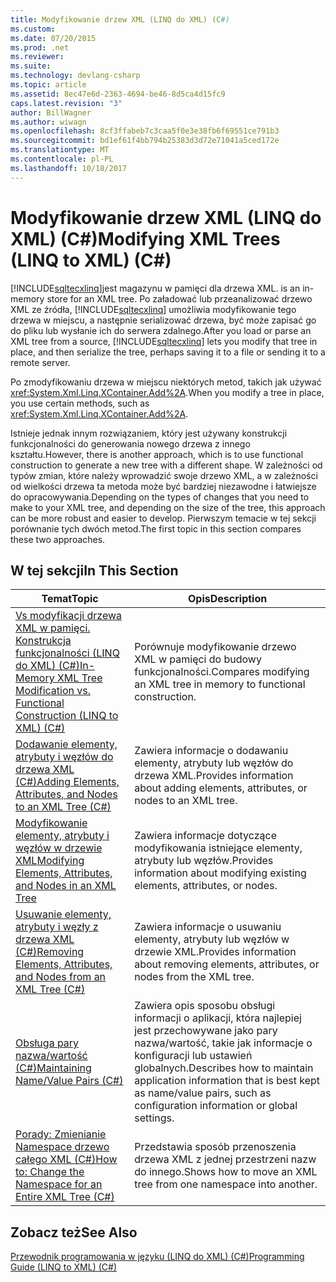 ```yaml
---
title: Modyfikowanie drzew XML (LINQ do XML) (C#)
ms.custom: 
ms.date: 07/20/2015
ms.prod: .net
ms.reviewer: 
ms.suite: 
ms.technology: devlang-csharp
ms.topic: article
ms.assetid: 8ec47e6d-2363-4694-be46-8d5ca4d15fc9
caps.latest.revision: "3"
author: BillWagner
ms.author: wiwagn
ms.openlocfilehash: 8cf3ffabeb7c3caa5f0e3e38fb6f69551ce791b3
ms.sourcegitcommit: bd1ef61f4bb794b25383d3d72e71041a5ced172e
ms.translationtype: MT
ms.contentlocale: pl-PL
ms.lasthandoff: 10/18/2017
---
```

# <a name="modifying-xml-trees-linq-to-xml-c"></a><span data-ttu-id="bc0cc-102">Modyfikowanie drzew XML (LINQ do XML) (C#)</span><span class="sxs-lookup"><span data-stu-id="bc0cc-102">Modifying XML Trees (LINQ to XML) (C#)</span></span>
[!INCLUDE[sqltecxlinq](~/includes/sqltecxlinq-md.md)]<span data-ttu-id="bc0cc-103">jest magazynu w pamięci dla drzewa XML.</span><span class="sxs-lookup"><span data-stu-id="bc0cc-103"> is an in-memory store for an XML tree.</span></span> <span data-ttu-id="bc0cc-104">Po załadować lub przeanalizować drzewo XML ze źródła, [!INCLUDE[sqltecxlinq](~/includes/sqltecxlinq-md.md)] umożliwia modyfikowanie tego drzewa w miejscu, a następnie serializować drzewa, być może zapisać go do pliku lub wysłanie ich do serwera zdalnego.</span><span class="sxs-lookup"><span data-stu-id="bc0cc-104">After you load or parse an XML tree from a source, [!INCLUDE[sqltecxlinq](~/includes/sqltecxlinq-md.md)] lets you modify that tree in place, and then serialize the tree, perhaps saving it to a file or sending it to a remote server.</span></span>  
  
 <span data-ttu-id="bc0cc-105">Po zmodyfikowaniu drzewa w miejscu niektórych metod, takich jak używać <xref:System.Xml.Linq.XContainer.Add%2A>.</span><span class="sxs-lookup"><span data-stu-id="bc0cc-105">When you modify a tree in place, you use certain methods, such as <xref:System.Xml.Linq.XContainer.Add%2A>.</span></span>  
  
 <span data-ttu-id="bc0cc-106">Istnieje jednak innym rozwiązaniem, który jest używany konstrukcji funkcjonalności do generowania nowego drzewa z innego kształtu.</span><span class="sxs-lookup"><span data-stu-id="bc0cc-106">However, there is another approach, which is to use functional construction to generate a new tree with a different shape.</span></span> <span data-ttu-id="bc0cc-107">W zależności od typów zmian, które należy wprowadzić swoje drzewo XML, a w zależności od wielkości drzewa ta metoda może być bardziej niezawodne i łatwiejsze do opracowywania.</span><span class="sxs-lookup"><span data-stu-id="bc0cc-107">Depending on the types of changes that you need to make to your XML tree, and depending on the size of the tree, this approach can be more robust and easier to develop.</span></span> <span data-ttu-id="bc0cc-108">Pierwszym temacie w tej sekcji porównanie tych dwóch metod.</span><span class="sxs-lookup"><span data-stu-id="bc0cc-108">The first topic in this section compares these two approaches.</span></span>  
  
## <a name="in-this-section"></a><span data-ttu-id="bc0cc-109">W tej sekcji</span><span class="sxs-lookup"><span data-stu-id="bc0cc-109">In This Section</span></span>  
  
|<span data-ttu-id="bc0cc-110">Temat</span><span class="sxs-lookup"><span data-stu-id="bc0cc-110">Topic</span></span>|<span data-ttu-id="bc0cc-111">Opis</span><span class="sxs-lookup"><span data-stu-id="bc0cc-111">Description</span></span>|  
|-----------|-----------------|  
|[<span data-ttu-id="bc0cc-112">Vs modyfikacji drzewa XML w pamięci. Konstrukcja funkcjonalności (LINQ do XML) (C#)</span><span class="sxs-lookup"><span data-stu-id="bc0cc-112">In-Memory XML Tree Modification vs. Functional Construction (LINQ to XML) (C#)</span></span>](../../../../csharp/programming-guide/concepts/linq/in-memory-xml-tree-modification-vs-functional-construction-linq-to-xml.md)|<span data-ttu-id="bc0cc-113">Porównuje modyfikowanie drzewo XML w pamięci do budowy funkcjonalności.</span><span class="sxs-lookup"><span data-stu-id="bc0cc-113">Compares modifying an XML tree in memory to functional construction.</span></span>|  
|[<span data-ttu-id="bc0cc-114">Dodawanie elementy, atrybuty i węzłów do drzewa XML (C#)</span><span class="sxs-lookup"><span data-stu-id="bc0cc-114">Adding Elements, Attributes, and Nodes to an XML Tree (C#)</span></span>](../../../../csharp/programming-guide/concepts/linq/adding-elements-attributes-and-nodes-to-an-xml-tree.md)|<span data-ttu-id="bc0cc-115">Zawiera informacje o dodawaniu elementy, atrybuty lub węzłów do drzewa XML.</span><span class="sxs-lookup"><span data-stu-id="bc0cc-115">Provides information about adding elements, attributes, or nodes to an XML tree.</span></span>|  
|[<span data-ttu-id="bc0cc-116">Modyfikowanie elementy, atrybuty i węzłów w drzewie XML</span><span class="sxs-lookup"><span data-stu-id="bc0cc-116">Modifying Elements, Attributes, and Nodes in an XML Tree</span></span>](../../../../csharp/programming-guide/concepts/linq/modifying-elements-attributes-and-nodes-in-an-xml-tree.md)|<span data-ttu-id="bc0cc-117">Zawiera informacje dotyczące modyfikowania istniejące elementy, atrybuty lub węzłów.</span><span class="sxs-lookup"><span data-stu-id="bc0cc-117">Provides information about modifying existing elements, attributes, or nodes.</span></span>|  
|[<span data-ttu-id="bc0cc-118">Usuwanie elementy, atrybuty i węzły z drzewa XML (C#)</span><span class="sxs-lookup"><span data-stu-id="bc0cc-118">Removing Elements, Attributes, and Nodes from an XML Tree (C#)</span></span>](../../../../csharp/programming-guide/concepts/linq/removing-elements-attributes-and-nodes-from-an-xml-tree.md)|<span data-ttu-id="bc0cc-119">Zawiera informacje o usuwaniu elementy, atrybuty lub węzłów w drzewie XML.</span><span class="sxs-lookup"><span data-stu-id="bc0cc-119">Provides information about removing elements, attributes, or nodes from the XML tree.</span></span>|  
|[<span data-ttu-id="bc0cc-120">Obsługa pary nazwa/wartość (C#)</span><span class="sxs-lookup"><span data-stu-id="bc0cc-120">Maintaining Name/Value Pairs (C#)</span></span>](../../../../csharp/programming-guide/concepts/linq/maintaining-name-value-pairs.md)|<span data-ttu-id="bc0cc-121">Zawiera opis sposobu obsługi informacji o aplikacji, która najlepiej jest przechowywane jako pary nazwa/wartość, takie jak informacje o konfiguracji lub ustawień globalnych.</span><span class="sxs-lookup"><span data-stu-id="bc0cc-121">Describes how to maintain application information that is best kept as name/value pairs, such as configuration information or global settings.</span></span>|  
|[<span data-ttu-id="bc0cc-122">Porady: Zmienianie Namespace drzewo całego XML (C#)</span><span class="sxs-lookup"><span data-stu-id="bc0cc-122">How to: Change the Namespace for an Entire XML Tree (C#)</span></span>](../../../../csharp/programming-guide/concepts/linq/how-to-change-the-namespace-for-an-entire-xml-tree.md)|<span data-ttu-id="bc0cc-123">Przedstawia sposób przenoszenia drzewa XML z jednej przestrzeni nazw do innego.</span><span class="sxs-lookup"><span data-stu-id="bc0cc-123">Shows how to move an XML tree from one namespace into another.</span></span>|  
  
## <a name="see-also"></a><span data-ttu-id="bc0cc-124">Zobacz też</span><span class="sxs-lookup"><span data-stu-id="bc0cc-124">See Also</span></span>  
 [<span data-ttu-id="bc0cc-125">Przewodnik programowania w języku (LINQ do XML) (C#)</span><span class="sxs-lookup"><span data-stu-id="bc0cc-125">Programming Guide (LINQ to XML) (C#)</span></span>](../../../../csharp/programming-guide/concepts/linq/programming-guide-linq-to-xml.md)
